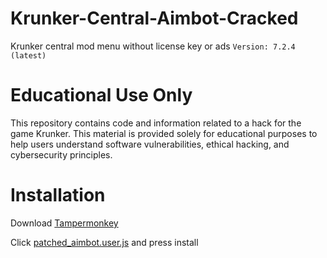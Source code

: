 # Krunker-Central-Aimbot-Cracked
Krunker central mod menu without license key or ads
`Version: 7.2.4 (latest)`
# Educational Use Only

This repository contains code and information related to a hack for the game Krunker. This material is provided solely for educational purposes to help users understand software vulnerabilities, ethical hacking, and cybersecurity principles.

# Installation
Download [Tampermonkey](https://www.tampermonkey.net/)

Click [patched_aimbot.user.js](https://github.com/7i7u5/Krunker-Central-Cracked/raw/main/patched_aimbot.user.js) and press install
